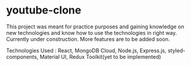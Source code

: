 # youtube-clone

This project was meant for practice purposes and gaining knowledge on new technologies and know how to use the technologies in right way. Currently under construction. More features are to be added soon.

Technologies Used : React, MongoDB Cloud, Node.js, Express.js, styled-components, Material UI, Redux Toolkit(yet to be implemented)
